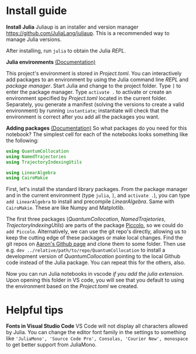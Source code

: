 # Install guide

__Install Julia__
Juliaup is an installer and version manager https://github.com/JuliaLang/juliaup. This is a recommended way to manage Julia versions.

After installing, run `julia` to obtain the Julia _REPL_.

__Julia environments__
[(Documentation)](https://pkgdocs.julialang.org/v1/environments/#Using-someone-else's-project)

This project's environment is stored in _Project.toml_. You can interactively add packages to an environment by using the Julia command line _REPL_ and _package manager_.  Start Julia and change to the project folder. Type `]` to enter the package manager. Type `activate .` to activate or create an environment specified by _Project.toml_ located in the current folder. Separately, you generate a manifest (solving the versions to create a valid environment) by running `instantiate`; instantiate will check that the environment is correct after you add all the packages you want.

__Adding packages__
[(Documentation)](https://pkgdocs.julialang.org/v1/managing-packages/#Adding-packages) So what packages do you need for this notebook? The simplest cell for each of the notebooks looks something like the following:
```Julia
using QuantumCollocation
using NamedTrajectories
using TrajectoryIndexingUtils

using LinearAlgebra
using CairoMakie
```

First, let's install the standard library packages. From the package manager and in the current environment (type `julia`, `]`, and `activate .`), you can type `add LinearAlgebra` to install and precompile _LinearAlgebra_. Same with `CairoMakie`. These are like Numpy and Matplotlib.

The first three packages (_QuantumCollocation_, _NamedTrajetories_, _TrajectoryIndexingUtils_) are parts of the package [Piccolo](https://docs.juliahub.com/General/Piccolo/stable/), so we could do `add Piccolo`. Alternatively, we can use the git repo's directly, allowing us to keep the cutting edge of these packages or make local changes. Find the git repos on [Aaron's Github page](https://github.com/aarontrowbridge) and clone them to some folder. Then use e.g. `dev ../relative/path/to/repo/QuantumCollocation` to install a development version of _QuantumCollocation_ pointing to the local Github code instead of the Julia package. You can repeat this for the others, also.

Now you can run Julia notebooks in vscode _if you add the julia extension_. Upon opening this folder in VS code, you will see that you default to using the environment based on the _Project.toml_ we created.

# Helpful tips
__Fonts in Visual Studio Code__ VS Code will not display all characters allowed by Julia. You can change the editor font family in the settings to something like `'JuliaMono', 'Source Code Pro', Consolas, 'Courier New', monospace` to get better support from JuliaMono.